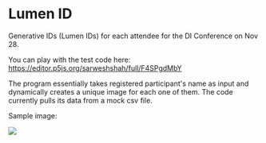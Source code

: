 # Lumen ID
Generative IDs (Lumen IDs) for each attendee for the DI Conference on Nov 28.

You can play with the test code here:
https://editor.p5js.org/sarweshshah/full/F4SPgdMbY

The program essentially takes registered participant's name as input and dynamically creates a unique image for each one of them.
The code currently pulls its data from a mock csv file.

Sample image:

![](https://github.com/sarweshshah/lumen-id/blob/main/sample/sarwesh.png)
